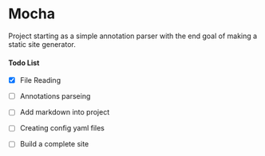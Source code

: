 # Mocha

Project starting as a simple annotation parser with the end goal of making a static site generator.

#### Todo List

- [x] File Reading

- [ ] Annotations parseing

- [ ] Add markdown into project

- [ ] Creating config yaml files

- [ ] Build a complete site
